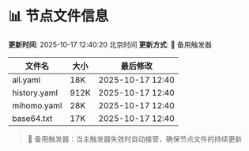 # 📊 节点文件信息

**更新时间**: 2025-10-17 12:40:20 北京时间
**更新方式**: 🔄 备用触发器

| 文件名 | 大小 | 最后修改 |
|--------|------|----------|
| all.yaml | 18K | 2025-10-17 12:40 |
| history.yaml | 912K | 2025-10-17 12:40 |
| mihomo.yaml | 28K | 2025-10-17 12:40 |
| base64.txt | 17K | 2025-10-17 12:40 |

> 🔄 备用触发器：当主触发器失效时自动接管，确保节点文件的持续更新
